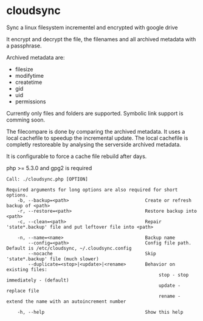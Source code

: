 cloudsync
=========

Sync a linux filesystem incrementel and encrypted with google drive

It encrypt and decrypt the file, the filenames and all archived metadata with a passphrase.

Archived metadata are:
- filesize
- modifytime
- createtime 
- gid
- uid
- permissions

Currently only files and folders are supported. Symbolic link support is comming soon.

The filecompare is done by comparing the archived metadata. It uses a local cachefile to speedup the incremental update. The local cachefile is completly restoreable by analysing the serverside archived metadata.

It is configurable to force a cache file rebuild after <x> days.

php >= 5.3.0 and gpg2 is required

```
Call: ./cloudsync.php [OPTION]

Required arguments for long options are also required for short options.
    -b, --backup=<path>                            Create or refresh backup of <path>
    -r, --restore=<path>                           Restore backup into <path>
    -c, --clean=<path>                             Repair 'state*.backup' file and put leftover file into <path>

    -n, --name=<name>                              Backup name
        --config=<path>                            Config file path. Default is /etc/cloudsync, ~/.cloudsync.config 
        --nocache                                  Skip 'state*.backup' file (much slower)
        --duplicate=<stop>|<update>|<rename>       Behavior on existing files:
                                                        stop - stop immediately - (default)
                                                        update - replace file
                                                        rename - extend the name with an autoincrement number

    -h, --help                                     Show this help
```
